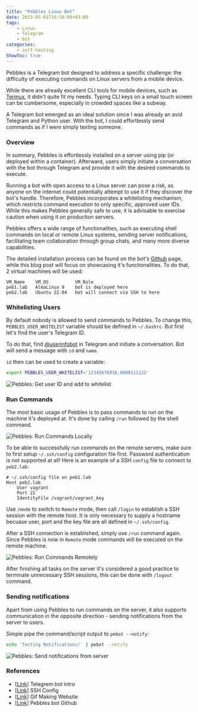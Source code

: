 ```yaml
---
title: "Pebbles Linux Bot"
date: 2023-05-01T16:58:09+03:00
tags:
    - Linux
    - Telegram
    - bot
categories:
    - self-hosting
ShowToc: true
---
```


Pebbles is a Telegram bot designed to address a specific challenge: 
the difficulty of executing commands on Linux servers from a mobile device.  

While there are already excellent CLI tools for mobile devices, 
such as [Termux](https://termux.dev/en/), it didn't quite fit my needs. 
Typing CLI keys on a small touch screen can be cumbersome, 
especially in crowded spaces like a subway.  

A Telegram bot emerged as an ideal solution since I was already an avid 
Telegram and Python user. With the bot, I could effortlessly send commands 
as if I were simply texting someone.  


### Overview
In summary, Pebbles is effortlessly installed on a server using pip (or deployed 
within a container). Afterward, users simply initiate a conversation with the bot 
through Telegram and provide it with the desired commands to execute.  

Running a bot with open access to a Linux server can pose a risk, as anyone on 
the internet could potentially attempt to use it if they discover the bot's handle. 
Therefore, Pebbles incorporates a whitelisting mechanism, which restricts command 
execution to only specific, approved user IDs. While this makes Pebbles generally 
safe to use, it is advisable to exercise caution when using it on production servers.  

Pebbles offers a wide range of functionalities, such as executing shell commands on 
local or remote Linux systems, sending server notifications, facilitating team 
collaboration through group chats, and many more diverse capabilities.  

The detailed installation process can be found on the bot's 
[Github](https://github.com/Lab-Brat/pebbles_bot) page, while this blog post will 
focus on showcasing it's functionalities. To do that, 2 virtual machines will be 
used:
```
VM_Name    VM_OS          VM_Role
peb1.lab   AlmaLinux 9    bot is deployed here
peb2.lab   Ubuntu 22.04   bot will connect via SSH to here 
```

### Whitelisting Users
By default nobody is allowed to send commands to Pebbles. To change this, 
`PEBBLES_USER_WHITELIST` variable should be defined in `~/.bashrc`. But first 
let's find the user's Telegram ID.  

To do that, find [@userinfobot](https://github.com/nadam/userinfobot) in Telegram 
and initiate a conversation. Bot will send a message with `id` and `name`.  

`id` then can be used to create a variable:
```bash
export PEBBLES_USER_WHITELIST='12345678910,0000111122'
```

![Pebbles: Get user ID and add to whitelist](/img/lb_pebbles_uinfo.png)  


### Run Commands
The most basic usage of Pebbles is to pass commands to run on the machine it's 
deployed at. It's done by calling `/run` followed by the shell command.

![Pebbles: Run Commands Locally](/img/lb_pebbles_runloc.png)


To be able to successfully run commands on the remote servers, make sure to 
first setup `~/.ssh/config` configuration file first. 
Password authentication is not supported at all! 
Here is an example of a SSH `config` file to connect to `peb2.lab`:
```
# ~/.ssh/config file on peb1.lab
Host peb2.lab
	User vagrant
	Port 22
	IdentityFile /vagrant/vagrant_key
```

Use `/mode` to switch to `Remote` mode, then call `/login` to establish a 
SSH session with the remote host. It is only necessary to supply a hostname 
becuase user, port and the key file are all defined in `~/.ssh/config`.  

After a SSH connection is established, simply use `/run` command again. Since 
Pebbles is now in `Remote` mode commands will be executed on the remote machine. 

![Pebbles: Run Commands Remotely](/img/lb_pebbles_runrem.png)  

After finishing all tasks on the server it's considered a good practice to 
terminate unnecessary SSH sessions, this can be done with `/logout` command.


### Sending notifications
Apart from using Pebbles to run commands on the server, it also supports 
communication in the opposite direction - sending notifications from the 
server to users.  

Simple pipe the command/script output to `pebot --notify`:
```bash
echo 'Testing Notifications!' | pebot --notify
```

![Pebbles: Send notifications from server](/img/lb_pebbles_notify.png)  


### References
* [[Link](https://core.telegram.org/bots/tutorial)] Telegrem bot intro
* [[Link](https://linuxize.com/post/using-the-ssh-config-file/)] SSH Config
* [[Link](https://ezgif.com)] Gif Making Website
* [[Link](https://github.com/Lab-Brat/pebbles_bot)] Pebbles bot Github


